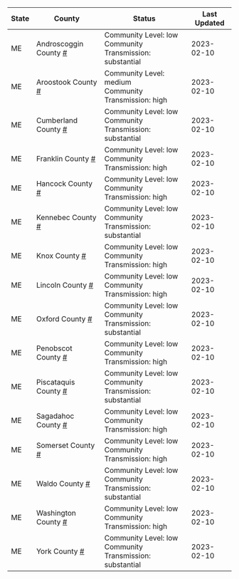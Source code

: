 State | County | Status | Last Updated
--- | --- | --- | --- 
ME | Androscoggin County <a href="#androscoggin_county">#</a> | <a name="androscoggin_county"></a>Community Level: low<br/>Community Transmission: substantial | 2023-02-10
ME | Aroostook County <a href="#aroostook_county">#</a> | <a name="aroostook_county"></a>Community Level: medium<br/>Community Transmission: high | 2023-02-10
ME | Cumberland County <a href="#cumberland_county">#</a> | <a name="cumberland_county"></a>Community Level: low<br/>Community Transmission: substantial | 2023-02-10
ME | Franklin County <a href="#franklin_county">#</a> | <a name="franklin_county"></a>Community Level: low<br/>Community Transmission: high | 2023-02-10
ME | Hancock County <a href="#hancock_county">#</a> | <a name="hancock_county"></a>Community Level: low<br/>Community Transmission: high | 2023-02-10
ME | Kennebec County <a href="#kennebec_county">#</a> | <a name="kennebec_county"></a>Community Level: low<br/>Community Transmission: substantial | 2023-02-10
ME | Knox County <a href="#knox_county">#</a> | <a name="knox_county"></a>Community Level: low<br/>Community Transmission: high | 2023-02-10
ME | Lincoln County <a href="#lincoln_county">#</a> | <a name="lincoln_county"></a>Community Level: low<br/>Community Transmission: high | 2023-02-10
ME | Oxford County <a href="#oxford_county">#</a> | <a name="oxford_county"></a>Community Level: low<br/>Community Transmission: substantial | 2023-02-10
ME | Penobscot County <a href="#penobscot_county">#</a> | <a name="penobscot_county"></a>Community Level: low<br/>Community Transmission: high | 2023-02-10
ME | Piscataquis County <a href="#piscataquis_county">#</a> | <a name="piscataquis_county"></a>Community Level: low<br/>Community Transmission: substantial | 2023-02-10
ME | Sagadahoc County <a href="#sagadahoc_county">#</a> | <a name="sagadahoc_county"></a>Community Level: low<br/>Community Transmission: high | 2023-02-10
ME | Somerset County <a href="#somerset_county">#</a> | <a name="somerset_county"></a>Community Level: low<br/>Community Transmission: high | 2023-02-10
ME | Waldo County <a href="#waldo_county">#</a> | <a name="waldo_county"></a>Community Level: low<br/>Community Transmission: substantial | 2023-02-10
ME | Washington County <a href="#washington_county">#</a> | <a name="washington_county"></a>Community Level: low<br/>Community Transmission: high | 2023-02-10
ME | York County <a href="#york_county">#</a> | <a name="york_county"></a>Community Level: low<br/>Community Transmission: substantial | 2023-02-10
